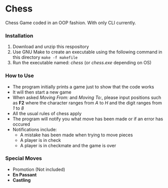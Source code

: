 # Chess

Chess Game coded in an OOP fashion. With only CLI currently.

### Installation
1. Download and unzip this respository
2. Use GNU Make to create an executable using the following command in this directory `make -f makefile`
3. Run the executable named: *chess* (or *chess.exe* depending on OS)

### How to Use
* The program initially prints a game just to show that the code works
* It will then start a new game
* When asked *Moving From:* and *Moving To:*, please input positions such as **F2** where the character ranges from *A* to *H* and the digit ranges from *1* to *8*
* All the usual rules of chess apply
* The program will notify you what move has been made or if an error has occured
* Notifications include:
    * A mistake has been made when trying to move pieces
    * A player is in check
    * A player is in checkmate and the game is over

### Special Moves
* Promotion (Not included)
* **En Passant**
* **Castling**
